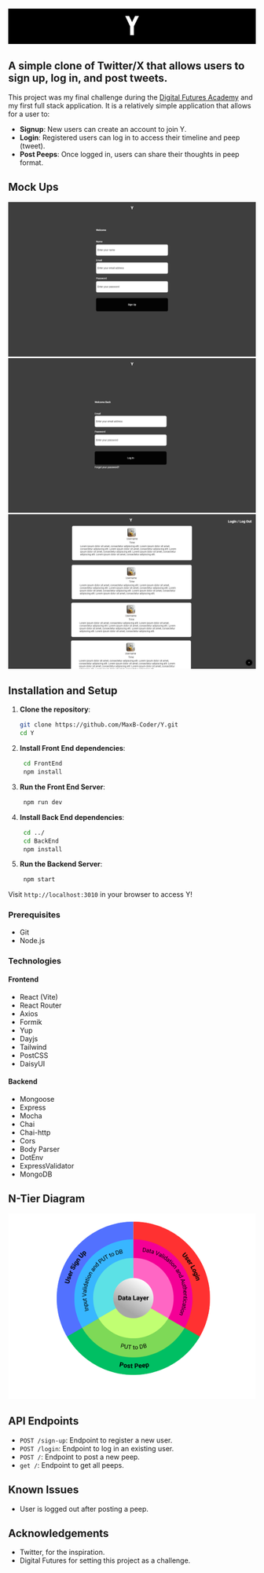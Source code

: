 ![Y](./Documentation/Y.png)

## A simple clone of Twitter/X that allows users to sign up, log in, and post tweets.

This project was my final challenge during the [Digital Futures Academy](https://digitalfutures.com) and my first full stack application. It is a relatively simple application that allows for a user to:

- **Signup**: New users can create an account to join Y.
- **Login**: Registered users can log in to access their timeline and peep (tweet).
- **Post Peeps**: Once logged in, users can share their thoughts in peep format.

## Mock Ups

![mock sign-up](Documentation/MockUps/sign-up.png)
![mock login](Documentation/MockUps/login.png)
![mock timeline](Documentation/MockUps/timeline.png)

## Installation and Setup

1. **Clone the repository**:

   ```bash
   git clone https://github.com/MaxB-Coder/Y.git
   cd Y
   ```

2. **Install Front End dependencies**:

   ```bash
    cd FrontEnd
    npm install
   ```

3. **Run the Front End Server**:

   ```bash
    npm run dev
   ```

4. **Install Back End dependencies**:

   ```bash
    cd ../
    cd BackEnd
    npm install
   ```

5. **Run the Backend Server**:

   ```bash
    npm start
   ```

Visit `http://localhost:3010` in your browser to access Y!

### Prerequisites

- Git
- Node.js

### Technologies

#### Frontend

- React (Vite)
- React Router
- Axios
- Formik
- Yup
- Dayjs
- Tailwind
- PostCSS
- DaisyUI

#### Backend

- Mongoose
- Express
- Mocha
- Chai
- Chai-http
- Cors
- Body Parser
- DotEnv
- ExpressValidator
- MongoDB

## N-Tier Diagram

![N-Tier Diagram](Documentation/N-tier-diagram.png)

## API Endpoints

- `POST /sign-up`: Endpoint to register a new user.
- `POST /login`: Endpoint to log in an existing user.
- `POST /`: Endpoint to post a new peep.
- `get /`: Endpoint to get all peeps.

## Known Issues

- User is logged out after posting a peep.

## Acknowledgements

- Twitter, for the inspiration.
- Digital Futures for setting this project as a challenge.
